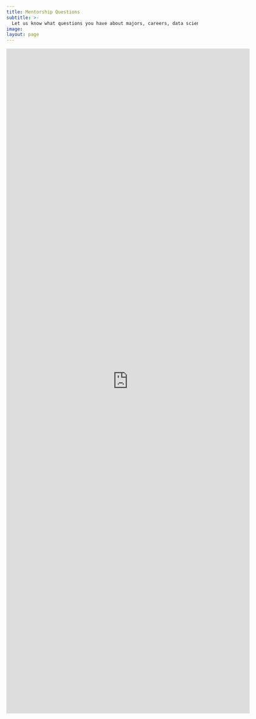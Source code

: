 ```yaml
---
title: Mentorship Questions
subtitle: >-
  Let us know what questions you have about majors, careers, data science, etc! We will answer your question in a general meeting or respond to you via email.
image:
layout: page
---
```



<iframe src="https://docs.google.com/forms/d/e/1FAIpQLSfcdqXXVPlPjit3v_MMNjCgNK8MFipFUuWzGX9IQevE-eOvRg/viewform?embedded=true" width="640" height="1749" frameborder="0" marginheight="0" marginwidth="0">Loading…</iframe>
